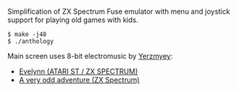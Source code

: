 Simplification of ZX Spectrum Fuse emulator with menu and joystick support for playing old games with kids.

```
$ make -j48
$ ./anthology
```

Main screen uses 8-bit electromusic by [Yerzmyey](http://yerzmyey.i-demo.pl/):

 * [Evelynn (ATARI ST / ZX SPECTRUM)](http://yerzmyey.i-demo.pl/death_squad/04_Yerzmyey-Evelynn.mp3)
 * [A very odd adventure (ZX Spectrum)](http://yerzmyey.i-demo.pl/chiptunes/03_Yerzmyey-A_very_odd_adventure.mp3)

